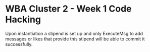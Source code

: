 # WBA Cluster 2 - Week 1 Code Hacking

Upon instantiation a stipend is set up and only ExecuteMsg to add messages or likes that provide this stipend will be able to commit it successfully.


